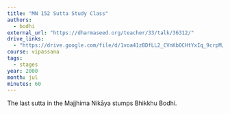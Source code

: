 ```yaml
---
title: "MN 152 Sutta Study Class"
authors:
  - bodhi
external_url: "https://dharmaseed.org/teacher/33/talk/36312/"
drive_links:
  - "https://drive.google.com/file/d/1voa41zBDfLL2_CVnKbOCHtYxIq_9crpM/view?usp=drivesdk"
course: vipassana
tags:
  - stages
year: 2000
month: jul
minutes: 60
---
```


The last sutta in the Majjhima Nikāya stumps Bhikkhu Bodhi.
